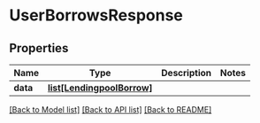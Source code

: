 # UserBorrowsResponse

## Properties
Name | Type | Description | Notes
------------ | ------------- | ------------- | -------------
**data** | [**list[LendingpoolBorrow]**](LendingpoolBorrow.md) |  | 

[[Back to Model list]](../README.md#documentation-for-models) [[Back to API list]](../README.md#documentation-for-api-endpoints) [[Back to README]](../README.md)


